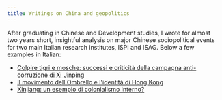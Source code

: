 ```yaml
---
title: Writings on China and geopolitics
---
```

After graduating in Chinese and Development studies, I wrote for almost two years short, insightful analysis on major Chinese sociopolitical events for two main Italian research institutes, ISPI and ISAG. Below a few examples in Italian: 
* [Colpire tigri e mosche: successi e criticità della campagna anti-corruzione di Xi Jinping](http://www.ispionline.it/it/pubblicazione/colpire-tigri-e-mosche-successi-e-criticita-della-campagna-anti-corruzione-di-xi-jinping-11558)
* [Il movimento dell'Ombrello e l'identità di Hong Kong](http://www.affaritaliani.it/esteri/il-movimento-171014.html)
* [Xinjiang: un esempio di colonialismo interno?](http://www.geopolitica-online.com/26118/xinjiang-un-esempio-di-colonialismo-interno)